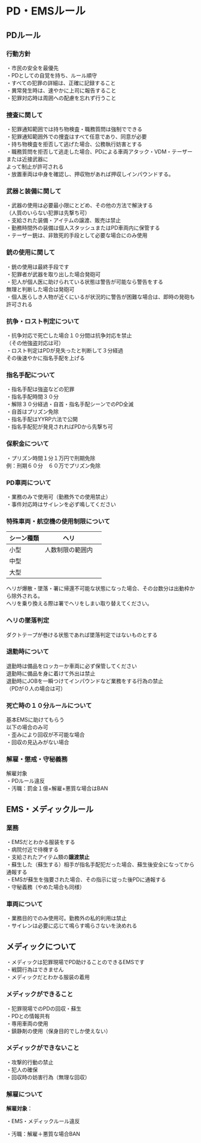 # PD・EMSルール

## PDルール

### 行動方針

・市民の安全を最優先\
・PDとしての自覚を持ち、ルール順守\
・すべての犯罪の詳細は、正確に記録すること\
・異常発生時は、速やかに上司に報告すること\
・犯罪対応時は周囲への配慮を忘れず行うこと

### 捜査に関して

・犯罪通知範囲では持ち物検査・職務質問は強制でできる\
・犯罪通知範囲外での捜査はすべて任意であり、同意が必要\
・持ち物検査を拒否して逃げた場合、公務執行妨害とする\
・職務質問を拒否して逃走した場合、PDによる車両アタック・VDM・テーザーまたは近接武器に\
  よって制止が許可される\
・放置車両は中身を確認し、押収物があれば押収しインパウンドする。

### 武器と装備に関して

・武器の使用は必要最小限にとどめ、その他の方法で解決する\
（人質のいらない犯罪は先撃ち可）\
・支給された装備・アイテムの譲渡、販売は禁止\
・勤務時間外の装備は個人スタッシュまたはPD車両内に保管する\
・テーザー銃は、非致死的手段として必要な場合にのみ使用

### 銃の使用に関して

・銃の使用は最終手段です\
・犯罪者が武器を取り出した場合発砲可\
・犯人が個人医に助けられている状態は警告が可能なら警告をする\
無理と判断した場合は発砲可\
・個人医らしき人物が近くにいるが状況的に警告が困難な場合は、即時の発砲も許可される

### 抗争・ロスト判定について

・抗争対応で死亡した場合１０分間は抗争対応を禁止\
（その他強盗対応は可）\
・ロスト判定はPDが見失ったと判断して３分経過\
その後速やかに指名手配を上げる

### 指名手配について

・指名手配は強盗などの犯罪\
・指名手配時間３０分\
・解除３０分経過・自首・指名手配シーンでのPD全滅\
・自首はプリズン免除\
・指名手配はYYRP六法で公開\
・指名手配犯が発見されればPDから先撃ち可

### 保釈金について

・プリズン時間１分１万円で刑期免除\
例：刑期６０分　６０万でプリズン免除

### PD車両について

・業務のみで使用可（勤務外での使用禁止）\
・事件対応時はサイレンを必ず鳴してください

### 特殊車両・航空機の使用制限について

| シーン種類 | ヘリ       |   |
| ----- | -------- | - |
| 小型    | 人数制限の範囲内 |   |
| 中型    |          |   |
| 大型    |          |   |

ヘリが爆散・墜落・署に帰還不可能な状態になった場合、その台数分は出動枠から除外される。\
ヘリを乗り換える際は署でヘリをしまい取り替えてください。

### ヘリの墜落判定

ダクトテープが巻ける状態であれば墜落判定ではないものとする

### 退勤時について

退勤時は備品をロッカーか車両に必ず保管してください\
退勤時に備品を身に着けて外出は禁止\
退勤時にJOBを一瞬つけてインパウンドなど業務をする行為の禁止\
（PDが０人の場合は可）

### 死亡時の１０分ルールについて

基本EMSに助けてもらう\
以下の場合のみ可\
・歪みにより回収が不可能な場合\
・回収の見込みがない場合

### 解雇・懲戒・守秘義務

解雇対象\
・PDルール違反\
・汚職：罰金１億+解雇+悪質な場合はBAN

## EMS・メディックルール

### 業務

・EMSだとわかる服装をする\
・病院付近で待機する\
・支給されたアイテム類の**譲渡禁止**\
・蘇生した（蘇生する）相手が指名手配犯だった場合、蘇生後安全になってから通報する\
・EMSが蘇生を強要された場合、その指示に従った後PDに通報する\
・守秘義務（やめた場合も同様）

### 車両について

・業務目的でのみ使用可。勤務外の私的利用は禁止\
・サイレンは必要に応じて鳴らす鳴らさないを決めれる

## メディックについて

・メディックは犯罪現場でPD助けることのできるEMSです\
・戦闘行為はできません\
・メディックだとわかる服装の着用

### メディックができること

・犯罪現場でのPDの回収・蘇生\
・PDとの情報共有\
・専用車両の使用\
・鎮静剤の使用（保身目的でしか使えない）

### メディックができないこと

・攻撃的行動の禁止\
・犯人の確保\
・回収時の妨害行為（無理な回収）

### 解雇について

**解雇対象**：

・EMS・メディックルール違反

・汚職：解雇＋悪質な場合BAN

